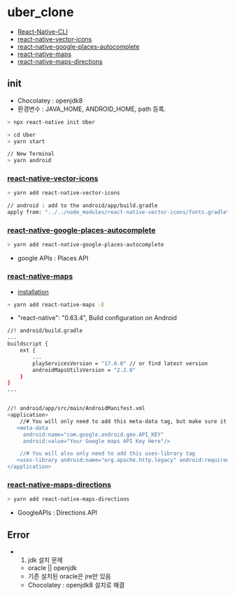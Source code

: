 # uber_clone

- [React-Native-CLI](https://reactnative.dev/docs/environment-setup)
- [react-native-vector-icons](https://github.com/oblador/react-native-vector-icons)
- [react-native-google-places-autocomplete](https://github.com/FaridSafi/react-native-google-places-autocomplete)
- [react-native-maps](https://github.com/react-native-maps/react-native-maps)
- [react-native-maps-directions](https://github.com/bramus/react-native-maps-directions)

## init

- Chocolatey : openjdk8
- 환경변수 : JAVA_HOME, ANDROID_HOME, path 등록.

```sh
> npx react-native init Uber

> cd Uber
> yarn start

// New Terminal
> yarn android
```

### [react-native-vector-icons](https://github.com/oblador/react-native-vector-icons)

```sh
> yarn add react-native-vector-icons

// android : add to the android/app/build.gradle
apply from: "../../node_modules/react-native-vector-icons/fonts.gradle"

```

### [react-native-google-places-autocomplete](https://github.com/FaridSafi/react-native-google-places-autocomplete)

```sh
> yarn add react-native-google-places-autocomplete
```

- google APIs : Places API

### [react-native-maps](https://github.com/react-native-maps/react-native-maps)

- [installation](https://github.com/react-native-maps/react-native-maps/blob/master/docs/installation.md)

```sh
> yarn add react-native-maps -E
```

- "react-native": "0.63.4", Build configuration on Android

```sh
//! android/build.gradle
...
buildscript {
    ext {
        ...
        playServicesVersion = "17.0.0" // or find latest version
        androidMapsUtilsVersion = "2.2.0"
    }
}
...


//! android/app/src/main/AndroidManifest.xml
<application>
    //# You will only need to add this meta-data tag, but make sure it's a child of application
   <meta-data
     android:name="com.google.android.geo.API_KEY"
     android:value="Your Google maps API Key Here"/>

    //# You will also only need to add this uses-library tag
   <uses-library android:name="org.apache.http.legacy" android:required="false"/>
</application>
```

### [react-native-maps-directions](https://github.com/bramus/react-native-maps-directions)

```sh
> yarn add react-native-maps-directions
```

- GoogleAPIs : Directions API

## Error

- 1. jdk 설치 문제
  - oracle || openjdk
  - 기존 설치된 oracle은 jre만 있음
  - Chocolatey : openjdk8 설치로 해결
